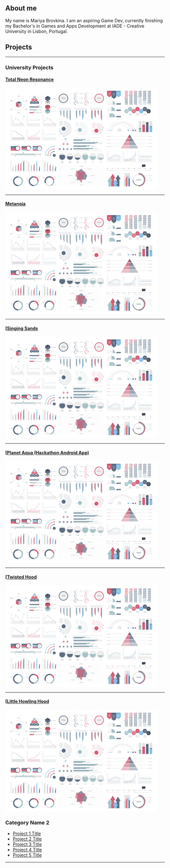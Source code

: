 ## About me

My name is Mariya Brovkina. I am an aspiring Game Dev, currently finishing my Bachelor's in Games and Apps Development at IADE - Creative University in Lisbon, Portugal.


## Projects

---

### University Projects 

#### [Total Neon Resonance](/totalneonresonance)
<img src="images/dummy_thumbnail.jpg?raw=true"/>

---
#### [Metanoia](/metanoia)
<img src="images/dummy_thumbnail.jpg?raw=true"/>

---
#### [[Singing Sands](http://example.com/)
<img src="images/dummy_thumbnail.jpg?raw=true"/>

---
#### [[Planet Aqua (Hackathon Android App)](http://example.com/)
<img src="images/dummy_thumbnail.jpg?raw=true"/>

---
#### [[Twisted Hood](http://example.com/)
<img src="images/dummy_thumbnail.jpg?raw=true"/>

---
#### [[Little Howling Hood](http://example.com/)
<img src="images/dummy_thumbnail.jpg?raw=true"/>

### Category Name 2

- [Project 1 Title](http://example.com/)
- [Project 2 Title](http://example.com/)
- [Project 3 Title](http://example.com/)
- [Project 4 Title](http://example.com/)
- [Project 5 Title](http://example.com/)

---




<!-- Remove above link if you don't want to attibute -->
